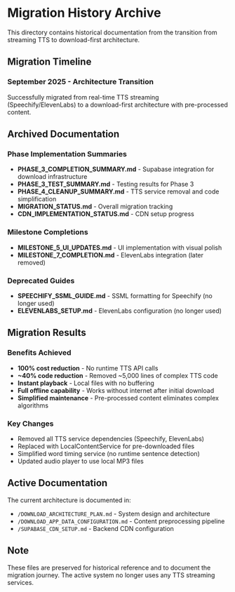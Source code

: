 # Migration History Archive

This directory contains historical documentation from the transition from streaming TTS to download-first architecture.

## Migration Timeline

### September 2025 - Architecture Transition
Successfully migrated from real-time TTS streaming (Speechify/ElevenLabs) to a download-first architecture with pre-processed content.

## Archived Documentation

### Phase Implementation Summaries
- **PHASE_3_COMPLETION_SUMMARY.md** - Supabase integration for download infrastructure
- **PHASE_3_TEST_SUMMARY.md** - Testing results for Phase 3
- **PHASE_4_CLEANUP_SUMMARY.md** - TTS service removal and code simplification
- **MIGRATION_STATUS.md** - Overall migration tracking
- **CDN_IMPLEMENTATION_STATUS.md** - CDN setup progress

### Milestone Completions
- **MILESTONE_5_UI_UPDATES.md** - UI implementation with visual polish
- **MILESTONE_7_COMPLETION.md** - ElevenLabs integration (later removed)

### Deprecated Guides
- **SPEECHIFY_SSML_GUIDE.md** - SSML formatting for Speechify (no longer used)
- **ELEVENLABS_SETUP.md** - ElevenLabs configuration (no longer used)

## Migration Results

### Benefits Achieved
- **100% cost reduction** - No runtime TTS API calls
- **~40% code reduction** - Removed ~5,000 lines of complex TTS code
- **Instant playback** - Local files with no buffering
- **Full offline capability** - Works without internet after initial download
- **Simplified maintenance** - Pre-processed content eliminates complex algorithms

### Key Changes
- Removed all TTS service dependencies (Speechify, ElevenLabs)
- Replaced with LocalContentService for pre-downloaded files
- Simplified word timing service (no runtime sentence detection)
- Updated audio player to use local MP3 files

## Active Documentation
The current architecture is documented in:
- `/DOWNLOAD_ARCHITECTURE_PLAN.md` - System design and architecture
- `/DOWNLOAD_APP_DATA_CONFIGURATION.md` - Content preprocessing pipeline
- `/SUPABASE_CDN_SETUP.md` - Backend CDN configuration

## Note
These files are preserved for historical reference and to document the migration journey. The active system no longer uses any TTS streaming services.